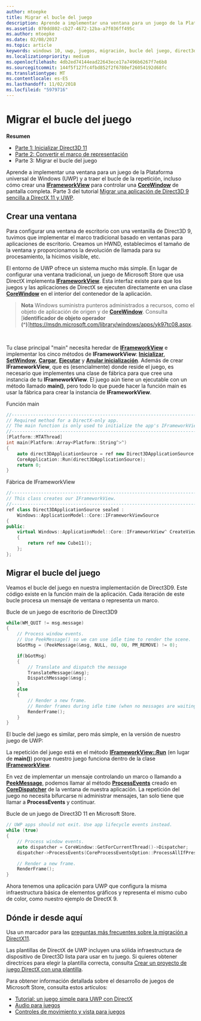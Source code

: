 ```yaml
---
author: mtoepke
title: Migrar el bucle del juego
description: Aprende a implementar una ventana para un juego de la Plataforma universal de Windows (UWP) y a traer el bucle de la repetición, incluso cómo crear una interfaz IFrameworkView para controlar una clase CoreWindow de pantalla completa.
ms.assetid: 070dd802-cb27-4672-12ba-a7f036ff495c
ms.author: mtoepke
ms.date: 02/08/2017
ms.topic: article
keywords: windows 10, uwp, juegos, migración, bucle del juego, direct3d 9, directx 11
ms.localizationpriority: medium
ms.openlocfilehash: 4db2ed74144ead22643ece17a7496b6267f7e6b8
ms.sourcegitcommit: 144f5f127fc4fbd852f2f6780ef26054192d68fc
ms.translationtype: MT
ms.contentlocale: es-ES
ms.lasthandoff: 11/02/2018
ms.locfileid: "5979716"
---
```

# <a name="port-the-game-loop"></a>Migrar el bucle del juego



**Resumen**

-   [Parte 1: Inicializar Direct3D 11](simple-port-from-direct3d-9-to-11-1-part-1--initializing-direct3d.md)
-   [Parte 2: Convertir el marco de representación](simple-port-from-direct3d-9-to-11-1-part-2--rendering.md)
-   Parte 3: Migrar el bucle del juego


Aprende a implementar una ventana para un juego de la Plataforma universal de Windows (UWP) y a traer el bucle de la repetición, incluso cómo crear una [**IFrameworkView**](https://msdn.microsoft.com/library/windows/apps/hh700478) para controlar una [**CoreWindow**](https://msdn.microsoft.com/library/windows/apps/br208225) de pantalla completa. Parte 3 del tutorial [Migrar una aplicación de Direct3D 9 sencilla a DirectX 11 y UWP](walkthrough--simple-port-from-direct3d-9-to-11-1.md).

## <a name="create-a-window"></a>Crear una ventana


Para configurar una ventana de escritorio con una ventanilla de Direct3D 9, tuvimos que implementar el marco tradicional basado en ventanas para aplicaciones de escritorio. Creamos un HWND, establecimos el tamaño de la ventana y proporcionamos la devolución de llamada para su procesamiento, la hicimos visible, etc.

El entorno de UWP ofrece un sistema mucho más simple. En lugar de configurar una ventana tradicional, un juego de Microsoft Store que usa DirectX implementa [**IFrameworkView**](https://msdn.microsoft.com/library/windows/apps/hh700478). Esta interfaz existe para que los juegos y las aplicaciones de DirectX se ejecuten directamente en una clase [**CoreWindow**](https://msdn.microsoft.com/library/windows/apps/br208225) en el interior del contenedor de la aplicación.

> **Nota**  Windows suministra punteros administrados a recursos, como el objeto de aplicación de origen y de [**CoreWindow**](https://msdn.microsoft.com/library/windows/apps/br208225). Consulta [**identificador de objeto operador (^)**]https://msdn.microsoft.com/library/windows/apps/yk97tc08.aspx.

 

Tu clase principal "main" necesita heredar de [**IFrameworkView**](https://msdn.microsoft.com/library/windows/apps/hh700478) e implementar los cinco métodos de **IFrameworkView**: [**Inicializar**](https://msdn.microsoft.com/library/windows/apps/hh700495), [**SetWindow**](https://msdn.microsoft.com/library/windows/apps/hh700509), [**Cargar**](https://msdn.microsoft.com/library/windows/apps/hh700501), [**Ejecutar**](https://msdn.microsoft.com/library/windows/apps/hh700505) y [**Anular inicialización**](https://msdn.microsoft.com/library/windows/apps/hh700523). Además de crear **IFrameworkView**, que es (esencialmente) donde reside el juego, es necesario que implementes una clase de fábrica para que cree una instancia de tu **IFrameworkView**. El juego aún tiene un ejecutable con un método llamado **main()**, pero todo lo que puede hacer la función main es usar la fábrica para crear la instancia de **IFrameworkView**.

Función main

```cpp
//-----------------------------------------------------------------------------
// Required method for a DirectX-only app.
// The main function is only used to initialize the app's IFrameworkView class.
//-----------------------------------------------------------------------------
[Platform::MTAThread]
int main(Platform::Array<Platform::String^>^)
{
    auto direct3DApplicationSource = ref new Direct3DApplicationSource();
    CoreApplication::Run(direct3DApplicationSource);
    return 0;
}
```

Fábrica de IFrameworkView

```cpp
//-----------------------------------------------------------------------------
// This class creates our IFrameworkView.
//-----------------------------------------------------------------------------
ref class Direct3DApplicationSource sealed : 
    Windows::ApplicationModel::Core::IFrameworkViewSource
{
public:
    virtual Windows::ApplicationModel::Core::IFrameworkView^ CreateView()
    {
        return ref new Cube11();
    };
};
```

## <a name="port-the-game-loop"></a>Migrar el bucle del juego


Veamos el bucle del juego en nuestra implementación de Direct3D9. Este código existe en la función main de la aplicación. Cada iteración de este bucle procesa un mensaje de ventana o representa un marco.

Bucle de un juego de escritorio de Direct3D9

```cpp
while(WM_QUIT != msg.message)
{
    // Process window events.
    // Use PeekMessage() so we can use idle time to render the scene. 
    bGotMsg = (PeekMessage(&msg, NULL, 0U, 0U, PM_REMOVE) != 0);

    if(bGotMsg)
    {
        // Translate and dispatch the message
        TranslateMessage(&msg);
        DispatchMessage(&msg);
    }
    else
    {
        // Render a new frame.
        // Render frames during idle time (when no messages are waiting).
        RenderFrame();
    }
}
```

El bucle del juego es similar, pero más simple, en la versión de nuestro juego de UWP:

La repetición del juego está en el método [**IFrameworkView::Run**](https://msdn.microsoft.com/library/windows/apps/hh700505) (en lugar de **main()**) porque nuestro juego funciona dentro de la clase [**IFrameworkView**](https://msdn.microsoft.com/library/windows/apps/hh700478).

En vez de implementar un mensaje controlando un marco o llamando a [**PeekMessage**](https://msdn.microsoft.com/library/windows/desktop/ms644943), podemos llamar al método [**ProcessEvents**](https://msdn.microsoft.com/library/windows/apps/br208215) creado en [**CoreDispatcher**](https://msdn.microsoft.com/library/windows/apps/br208211) de la ventana de nuestra aplicación. La repetición del juego no necesita bifurcarse ni administrar mensajes, tan solo tiene que llamar a **ProcessEvents** y continuar.

Bucle de un juego de Direct3D 11 en Microsoft Store.

```cpp
// UWP apps should not exit. Use app lifecycle events instead.
while (true)
{
    // Process window events.
    auto dispatcher = CoreWindow::GetForCurrentThread()->Dispatcher;
    dispatcher->ProcessEvents(CoreProcessEventsOption::ProcessAllIfPresent);

    // Render a new frame.
    RenderFrame();
}
```

Ahora tenemos una aplicación para UWP que configura la misma infraestructura básica de elementos gráficos y representa el mismo cubo de color, como nuestro ejemplo de DirectX 9.

## <a name="where-do-i-go-from-here"></a>Dónde ir desde aquí


Usa un marcador para las [preguntas más frecuentes sobre la migración a DirectX11](directx-porting-faq.md).

Las plantillas de DirectX de UWP incluyen una sólida infraestructura de dispositivo de Direct3D lista para usar en tu juego. Si quieres obtener directrices para elegir la plantilla correcta, consulta [Crear un proyecto de juego DirectX con una plantilla](user-interface.md).

Para obtener información detallada sobre el desarrollo de juegos de Microsoft Store, consulta estos artículos:

-   [Tutorial: un juego simple para UWP con DirectX](tutorial--create-your-first-uwp-directx-game.md)
-   [Audio para juegos](working-with-audio-in-your-directx-game.md)
-   [Controles de movimiento y vista para juegos](tutorial--adding-move-look-controls-to-your-directx-game.md)

 

 




